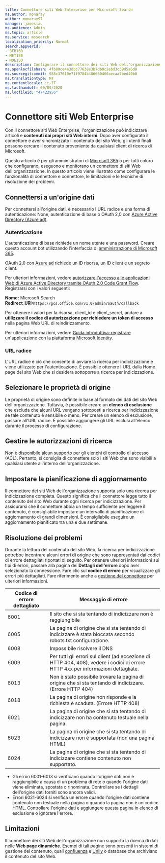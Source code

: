 ```yaml
---
title: Connettore siti Web Enterprise per Microsoft Search
ms.author: monaray
author: monaray97
manager: jameslau
ms.audience: Admin
ms.topic: article
ms.service: mssearch
localization_priority: Normal
search.appverid:
- BFB160
- MET150
- MOE150
description: Configurare il connettore dei siti Web dell'organizzazione per Microsoft Search
ms.openlocfilehash: 4fb80ce4e3dbc77638e3b7db9c2ebd3c39d5a6d8
ms.sourcegitcommit: 988c37610e71f9784b486660400aecaa7bed40b0
ms.translationtype: MT
ms.contentlocale: it-IT
ms.lasthandoff: 09/09/2020
ms.locfileid: "47422956"
---
```

<!-- markdownlint-disable no-inline-html -->
# <a name="enterprise-websites-connector"></a>Connettore siti Web Enterprise

Con il connettore siti Web Enterprise, l'organizzazione può indicizzare articoli e **contenuti dai propri siti Web interni**. Dopo aver configurato il connettore e aver sincronizzato il contenuto del sito Web, gli utenti finali possono cercare il contenuto proveniente da qualsiasi client di ricerca di Microsoft.

Questo articolo è per gli amministratori di [Microsoft 365](https://www.microsoft.com/microsoft-365) o per tutti coloro che configurano, eseguono e monitorano un connettore di siti Web dell'organizzazione. In questo articolo viene illustrato come configurare le funzionalità di connettore e connettore, le limitazioni e le tecniche di risoluzione dei problemi.  

## <a name="connect-to-a-data-source"></a>Connettersi a un'origine dati

Per connettersi all'origine dati, è necessario l'URL radice e una forma di autenticazione: None, autenticazione di base o OAuth 2,0 con [Azure Active Directory (Azure ad)](https://docs.microsoft.com/azure/active-directory/).

### <a name="authentication"></a>Autenticazione

L'autenticazione di base richiede un nome utente e una password. Creare questo account bot utilizzando l'interfaccia di [amministrazione di Microsoft 365](https://admin.microsoft.com).

OAuth 2,0 con [Azure ad](https://docs.microsoft.com/azure/active-directory/) richiede un ID risorsa, un ID client e un segreto client.

Per ulteriori informazioni, vedere [autorizzare l'accesso alle applicazioni Web di Azure Active Directory tramite OAuth 2,0 Code Grant Flow](https://docs.microsoft.com/azure/active-directory/develop/v1-protocols-oauth-code). Registrarsi con i valori seguenti:

**Nome:** Microsoft Search <br/>
**Redirect_URI:**`https://gcs.office.com/v1.0/admin/oauth/callback`

Per ottenere i valori per la risorsa, client_id e client_secret, andare a **utilizzare il codice di autorizzazione per richiedere un token di accesso** nella pagina Web URL di reindirizzamento.

Per ulteriori informazioni, vedere [Guida introduttiva: registrare un'applicazione con la piattaforma Microsoft Identity](https://docs.microsoft.com/azure/active-directory/develop/quickstart-register-app).

### <a name="root-url"></a>URL radice

L'URL radice è ciò che consente di avviare la ricerca per indicizzazione e viene utilizzato per l'autenticazione. È possibile ottenere l'URL dalla Home page del sito Web che si desidera sottoporre a ricerca per indicizzazione.

## <a name="select-the-source-properties"></a>Selezionare le proprietà di origine

Le proprietà di origine sono definite in base al formato dei dati del sito Web dell'organizzazione. Tuttavia, è possibile creare un **elenco di esclusione** che escluda che alcuni URL vengano sottoposti a ricerca per indicizzazione se tale contenuto è sensibile o meno. Per creare un elenco di esclusione, passare all'URL radice. È possibile aggiungere gli URL esclusi all'elenco durante il processo di configurazione.

## <a name="manage-search-permissions"></a>Gestire le autorizzazioni di ricerca

Non è disponibile alcun supporto per gli elenchi di controllo di accesso (ACL). Pertanto, si consiglia di connettere solo i siti Web che sono visibili a qualsiasi utente all'interno dell'organizzazione.

## <a name="set-the-refresh-schedule"></a>Impostare la pianificazione di aggiornamento

Il connettore dei siti Web dell'organizzazione supporta solo una ricerca per indicizzazione completa. Questo significa che il connettore legge tutto il contenuto del sito Web durante ogni ricerca per indicizzazione. Per assicurarsi che il connettore abbia un tempo sufficiente per leggere il contenuto, è consigliabile impostare un intervallo di pianificazione di aggiornamento di grandi dimensioni. È consigliabile eseguire un aggiornamento pianificato tra una e due settimane.

## <a name="troubleshooting"></a>Risoluzione dei problemi

Durante la lettura del contenuto del sito Web, la ricerca per indicizzazione potrebbe incontrare alcuni errori di origine che sono rappresentati dai codici di errore dettagliati riportati di seguito. Per ottenere ulteriori informazioni sui tipi di errori, passare alla pagina dei **Dettagli dell'errore** dopo aver selezionato la connessione. Fare clic sul **codice di errore** per visualizzare gli errori più dettagliati. Fare riferimento anche a [gestione del connettore](https://docs.microsoft.com/microsoftsearch/manage-connector) per ulteriori informazioni.

 Codice di errore dettagliato | Messaggio di errore
 --- | ---
 6001 | Il sito che si sta tentando di indicizzare non è raggiungibile
 6005 | La pagina di origine che si sta tentando di indicizzare è stata bloccata secondo robots.txt configurazione.
 6008 | Impossibile risolvere il DNS
 6009 | Per tutti gli errori sul client (ad eccezione di HTTP 404, 408), vedere i codici di errore HTTP 4xx per informazioni dettagliate.
 6013 | Non è stato possibile trovare la pagina di origine che si sta tentando di indicizzare. (Errore HTTP 404)
 6018 | La pagina di origine non risponde e la richiesta è scaduta. (Errore HTTP 408)
 6021 | La pagina di origine che si sta tentando di indicizzare non ha contenuto testuale nella pagina.
 6023 | La pagina di origine che si sta tentando di indicizzare non è supportata (non una pagina HTML)
 6024 | La pagina di origine che si sta tentando di indicizzare contiene contenuto non supportato.

* Gli errori 6001-6013 si verificano quando l'origine dati non è raggiungibile a causa di un problema di rete o quando l'origine dati viene eliminata, spostata o rinominata. Controllare se i dettagli dell'origine dati forniti sono ancora validi.
* Errori 6021-6024 si verifica un errore quando l'origine dati contiene contenuto non testuale nella pagina o quando la pagina non è un codice HTML. Controllare l'origine dati e aggiungere questa pagina in elenco di esclusione o ignorare l'errore.

## <a name="limitations"></a>Limitazioni

Il connettore dei siti Web dell'organizzazione non supporta la ricerca di dati nelle **Web page dinamiche**. Esempi di tali pagine sono presenti in sistemi di gestione del contenuto, quali [confluenza](https://www.atlassian.com/software/confluence) e [Unily](https://www.unily.com/) o database che archiviano il contenuto del sito Web.
